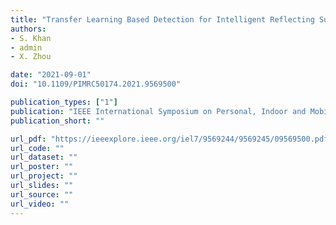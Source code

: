 ```yaml
---
title: "Transfer Learning Based Detection for Intelligent Reflecting Surface Aided Communications"
authors:
- S. Khan
- admin
- X. Zhou

date: "2021-09-01"
doi: "10.1109/PIMRC50174.2021.9569500"

publication_types: ["1"]
publication: "IEEE International Symposium on Personal, Indoor and Mobile Radio Communications (PIMRC)"
publication_short: ""

url_pdf: "https://ieeexplore.ieee.org/iel7/9569244/9569245/09569500.pdf"
url_code: ""
url_dataset: ""
url_poster: ""
url_project: ""
url_slides: ""
url_source: ""
url_video: ""
---
```

